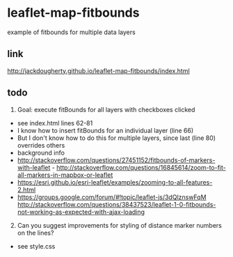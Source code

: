 # leaflet-map-fitbounds
example of fitbounds for multiple data layers

## link

http://jackdougherty.github.io/leaflet-map-fitbounds/index.html

## todo

1) Goal: execute fitBounds for all layers with checkboxes clicked
- see index.html lines 62-81
- I know how to insert fitBounds for an individual layer (line 66)
- But I don't know how to do this for multiple layers, since last (line 80) overrides others
- background info
- http://stackoverflow.com/questions/27451152/fitbounds-of-markers-with-leaflet - http://stackoverflow.com/questions/16845614/zoom-to-fit-all-markers-in-mapbox-or-leaflet
- https://esri.github.io/esri-leaflet/examples/zooming-to-all-features-2.html
- https://groups.google.com/forum/#!topic/leaflet-js/3dQlznswFqM http://stackoverflow.com/questions/38437523/leaflet-1-0-fitbounds-not-working-as-expected-with-ajax-loading

2) Can you suggest improvements for styling of distance marker numbers on the lines?
- see style.css
